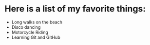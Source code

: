 # Here is a list of my favorite things:
- Long walks on the beach
- Disco dancing
- Motorcycle Riding
- Learning Git and GitHub
